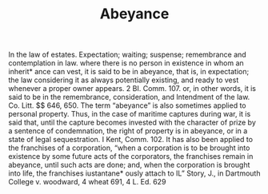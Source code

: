 ---
title: Abeyance
letter: A
permalink: "/definitions/abeyance.html"
body: In the law of estates. Expectation; waiting; suspense; remembrance and contemplation
  in law. where there is no person in existence in whom an inherit* ance can vest,
  it is said to be in abeyance, that is, in expectation; the law considering it as
  always potentially existing, and ready to vest whenever a proper owner appears.
  2 BI. Comm. 107. or, in other words, it is said to be in the remembrance, consideration,
  and Intendment of the law. Co. Litt. $$ 646, 650. The term “abeyance” is also sometimes
  applied to personal property. Thus, in the case of maritime captures during war,
  it is said that, until the capture becomes invested with the character of prize
  by a sentence of condemnation, the right of property is in abeyance, or in a state
  of legal sequestration. I Kent, Comm. 102. It has also been applied to the franchises
  of a corporation, “when a corporation is to be brought into existence by some future
  acts of the corporators, the franchises remain in abeyance, until such acts are
  done; and, when the corporation is brought into life, the franchises iustantane*
  ously attach to IL” Story, J., in Dartmouth College v. woodward, 4 wheat 691, 4
  L. Ed. 629
published_at: '2018-07-07'
layout: post
---